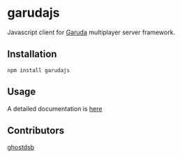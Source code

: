 # garudajs
 Javascript client for [Garuda](https://github.com/madclaws/garuda) multiplayer server framework.
## Installation

    npm install garudajs
## Usage

A detailed documentation is [here](https://hexdocs.pm/garuda/client.html#content)
## Contributors
[ghostdsb](https://github.com/ghostdsb)